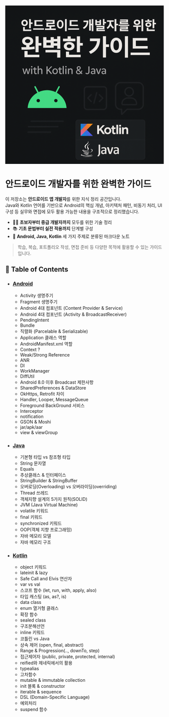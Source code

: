 ![main_image](./_assets/main.png)

# 안드로이드 개발자를 위한 완벽한 가이드

이 저장소는 **안드로이드 앱 개발자**를 위한 지식 정리 공간입니다.  
Java와 Kotlin 언어를 기반으로 Android의 핵심 개념, 아키텍처 패턴, 비동기 처리, UI 구성 등 
실무와 면접에 모두 활용 가능한 내용을 구조적으로 정리했습니다.

- 👨‍💻 **초보자부터 중급 개발자까지** 모두를 위한 기술 정리
- 📚 **기초 문법부터 실전 적용까지** 단계별 구성
- 🧩 **Android, Java, Kotlin** 세 가지 주제로 분류된 마크다운 노트

> 학습, 복습, 포트폴리오 작성, 면접 준비 등 다양한 목적에 활용할 수 있는 가이드입니다.


## 📝 Table of Contents

- ### [Android](./Android)
  + Activity 생명주기
  + Fragment 생명주기
  + Android 4대 컴포넌트 (Content Provider & Service)
  + Android 4대 컴포넌트 (Activity & BroadcastReceiver)
  + PendingIntent
  + Bundle
  + 직렬화 (Parcelable & Serializable)
  + Application 클래스 역할
  + AndroidManifest.xml 역할
  + Context ?
  + Weak/Strong Reference
  + ANR
  + DI
  + WorkManager
  + DiffUtil
  + Android 8.0 이후 Broadcast 제한사항 
  + SharedPreferences & DataStore
  + OkHttps, Retrofit 차이
  + Handler, Looper, MessageQueue
  + Foreground BackGround 서비스
  + Interceptor
  + notification
  + GSON & Moshi
  + jar/apk/aar
  + view & viewGroup
- ### [Java](./Java)
  + 기본형 타입 vs 참조형 타입
  + String 문자열
  + Equals
  + 추상클래스 & 인터페이스
  + StringBuilder & StringBuffer
  + 오버로딩(Overloading) vs 오버라이딩(overriding)
  + Thread 쓰레드
  + 객체지향 설계의 5가지 원칙(SOLID)
  + JVM (Java Virtual Machine)
  + volatile 키워드
  + final 키워드
  + synchronized 키워드
  + OOP(객체 지향 프로그래밍)
  + 자바 메모리 모델
  + 자바 메모리 구조
- ### [Kotlin](./Kotlin)
  + object 키워드
  + lateinit & lazy
  + Safe Call and Elvis 연산자
  + var vs val
  + 스코프 함수 (let, run, with, apply, also)
  + 타입 캐스팅 (as, as?, is)
  + data class
  + enum 열거형 클래스
  + 확장 함수
  + sealed class
  + 구조분해선언
  + inline 키워드
  + 코틀린 vs Java
  + 상속 제어 (open, final, abstract)
  + Range & Progression(.., downTo, step)
  + 접근제어자 (public, private, protected, internal)
  + reified와 제네릭에서의 활용
  + typealias
  + 고차함수
  + mutable & immutable collection
  + init 블록 & constructor
  + iterable & sequence
  + DSL (Domain-Specific Language)
  + 예외처리
  + suspend 함수
